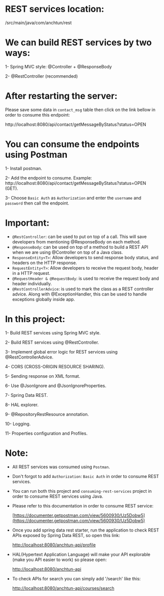 # REST services location:

/src/main/java/com/anchtun/rest

# We can build REST services by two ways:

1- Spring MVC style: @Controller + @ResponseBody

2- @RestController (recommended)

# After restarting the server:

Please save some data in `contact_msg` table then click on the link bellow in order to consume this endpoint:

http://localhost:8080/api/contact/getMessageByStatus?status=OPEN

# You can consume the endpoints using Postman

1- Install postman.

2- Add the endpoint to consume. Example: http://localhost:8080/api/contact/getMessageByStatus?status=OPEN (GET).

3- Choose `Basic Auth` as `Authorization` and enter the `username` and `password` then call the endpoint.

# Important:

- `@RestController`: can be used to put on top of a call. This will save developers from mentioning @ResponseBody on each 
                       method.
- `@ResponseBody`: can be used on top of a method to build a REST API when we are using @Controller on top of a Java class.
- `ResponseEntity<T>`: Allow developers to send response body status, and headers on the HTTP response.
- `RequestEntity<T>`: Allow developers to receive the request body, header in a HTTP request.
- `@RequestHeader & @RequestBody`: is used to receive the request body and header individually.
- `@RestControllerAdvice`: is used to mark the class as a REST controller advice. Along with @ExceptionHandler, this can be 
                              used to handle exceptions globally inside app.

# In this project:

1- Build REST services using Spring MVC style.

2- Build REST services using @RestController.

3- Implement global error logic for REST services using @RestControllerAdvice.

4- CORS (CROSS-ORIGIN RESOURCE SHARING).

5- Sending response on XML format.

6- Use @JsonIgnore and @JsonIgnoreProperties.

7- Spring Data REST.

8- HAL explorer.

9- @RepositoryRestResource annotation.

10- Logging.

11- Properties configuration and Profiles.

# Note:

- All REST services was consumed using `Postman`.

- Don't forgot to add `Authorization`: `Basic Auth` in order to consume REST services.

- You can run both this project and `consuming-rest-services` project in order to consume REST services using Java.

- Please refer to this documentation in order to consume REST service:

  [https://documenter.getpostman.com/view/5600930/Uz5Dobw5](https://documenter.getpostman.com/view/5600930/Uz5Dobw5)
 
 - Once you add spring data rest starter, run the application to check REST APIs exposed by Spring Data REST, so open this link:
 
   [http://localhost:8080/anchtun-api/profile](http://localhost:8080/anchtun-api/profile)
   
 - HAL(Hypertext Application Language) will make your API explorable (make you API easier to work)  so please open:
 
   [http://localhost:8080/anchtun-api](http://localhost:8080/anchtun-api)
   
 - To check APIs for search you can simply add '/search' like this:
 
   [http://localhost:8080/anchtun-api/courses/search](http://localhost:8080/anchtun-api/courses/search)
 
 